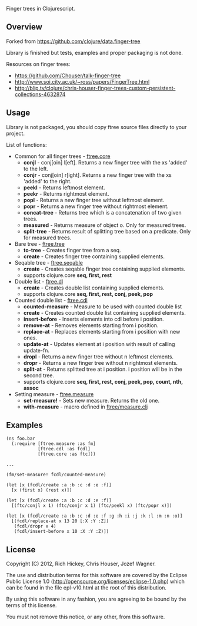 Finger trees in Clojurescript.

## Overview

Forked from https://github.com/clojure/data.finger-tree

Library is finished but tests, examples and proper packaging is not done.

Resources on finger trees:

* https://github.com/Chouser/talk-finger-tree
* http://www.soi.city.ac.uk/~ross/papers/FingerTree.html
* http://blip.tv/clojure/chris-houser-finger-trees-custom-persistent-collections-4632874

## Usage

Library is not packaged, you should copy ftree source files directly to your project.

List of functions:

* Common for all finger trees - [ftree.core](https://github.com/wagjo/ftree/blob/master/src/cljs/ftree/core.cljs)
  * __conjl__ - conj[oin] l[eft]. Returns a new finger tree with the xs 'added'
  to the left.
  * __conjr__ - conj[oin] r[ight]. Returns a new finger tree with the xs
  'added' to the right.
  * __peekl__ - Returns leftmost element.
  * __peekr__ - Returns rightmost element.
  * __popl__ - Returns a new finger tree without leftmost element.
  * __popr__ - Returns a new finger tree without rightmost element.
  * __concat-tree__ - Returns tree which is a concatenation of two given trees.
  * __measured__ - Returns measure of object o. Only for measured trees.
  * __split-tree__ - Returns result of splitting tree based on a predicate. Only for measured trees.
* Bare tree - [ftree.tree](https://github.com/wagjo/ftree/blob/master/src/cljs/ftree/tree.cljs)
  * __to-tree__ - Creates finger tree from a seq.
  * __create__ - Creates finger tree containing supplied elements.
* Seqable tree - [ftree.seqable](https://github.com/wagjo/ftree/blob/master/src/cljs/ftree/seqable.cljs)
  * __create__ - Creates seqable finger tree containing supplied elements.
  * supports clojure.core __seq, first, rest__
* Double list - [ftree.dl](https://github.com/wagjo/ftree/blob/master/src/cljs/ftree/dl.cljs)
  * __create__ - Creates double list containing supplied elements.
  * supports clojure.core __seq, first, rest, conj, peek, pop__
* Counted double list - [ftree.cdl](https://github.com/wagjo/ftree/blob/master/src/cljs/ftree/cdl.cljs)
  * __counted-measure__ - Measure to be used with counted double list
  * __create__ - Creates counted double list containing supplied elements.
  * __insert-before__ - Inserts elements into cdl before i position.
  * __remove-at__ - Removes elements starting from i position.
  * __replace-at__ - Replaces elements starting from i position with new ones.
  * __update-at__ - Updates element at i position with result of calling update-fn.
  * __dropl__ - Returns a new finger tree without n leftmost elements.
  * __dropr__ - Returns a new finger tree without n rightmost elements.
  * __split-at__ - Returns splitted tree at i position. i position will be in the
  second tree.
  * supports clojure.core __seq, first, rest, conj, peek, pop, count, nth, assoc__
* Setting measure - [ftree.measure](https://github.com/wagjo/ftree/blob/master/src/cljs/ftree/measure.cljs)
  * __set-measure!__ - Sets new measure. Returns the old one.
  * __with-measure__ - macro defined in [ftree/measure.clj](https://github.com/wagjo/ftree/blob/master/src/clj/ftree/measure.clj)
  
## Examples

    (ns foo.bar
      (:require [ftree.measure :as fm]
                [ftree.cdl :as fcdl]
                [ftree.core :as ftc]))

    ...

    (fm/set-measure! fcdl/counted-measure)

    (let [x (fcdl/create :a :b :c :d :e :f)]
      [x (first x) (rest x)])
    
    (let [x (fcdl/create :a :b :c :d :e :f)]
      [(ftc/conjl x 1) (ftc/conjr x 1) (ftc/peekl x) (ftc/popr x)])
    
    (let [x (fcdl/create :a :b :c :d :e :f :g :h :i :j :k :l :m :n :o)]
      [(fcdl/replace-at x 13 20 [:X :Y :Z])
       (fcdl/dropr x 4)
       (fcdl/insert-before x 10 :X :Y :Z)])

## License

Copyright (C) 2012, Rich Hickey, Chris Houser, Jozef Wagner.

The use and distribution terms for this software are covered by the
Eclipse Public License 1.0 
(http://opensource.org/licenses/eclipse-1.0.php) which can be found
 in the file epl-v10.html at the root of this distribution.

By using this software in any fashion, you are agreeing to be bound
by the terms of this license.

You must not remove this notice, or any other, from this software.
